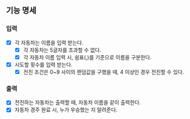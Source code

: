 ## 기능 명세

### 입력
-[x] 각 자동차는 이름을 입력 받는다.
  -[x] 각 자동차는 5글자를 초과할 수 없다.
  -[x] 각 자동차 이름 입력 시, 쉼표(,)를 기준으로 이름을 구분한다.
-[x] 시도할 횟수를 입력 받는다.
  -[x] 전진 조건은 0~9 사이의 랜덤값을 구했을 때, 4 이상인 경우 전진할 수 있다.

### 출력
-[x] 전진하는 자동차는 출력할 때, 자동차 이름을 같이 출력한다.
-[x] 자동차 경주 완료 시, 누가 우승했는 지 알려준다.

